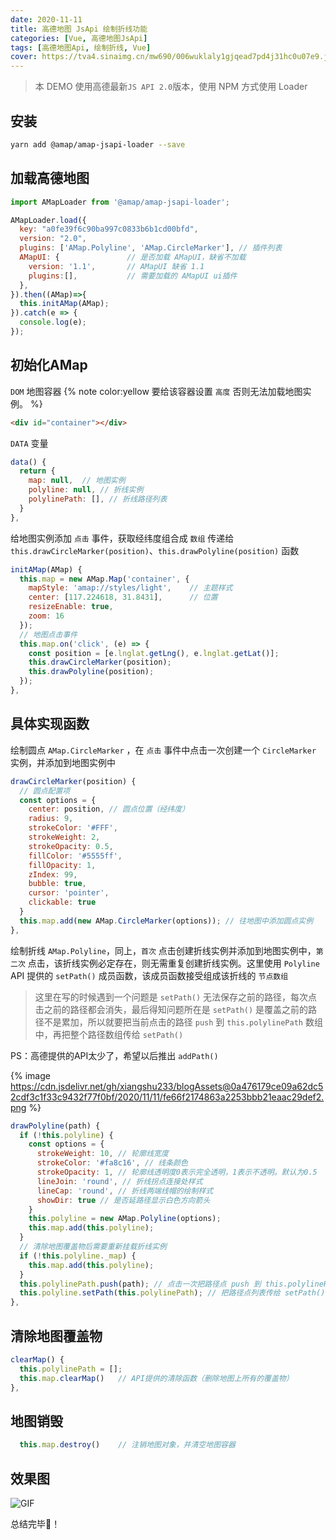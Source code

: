 ```yaml
---
date: 2020-11-11
title: 高德地图 JsApi 绘制折线功能
categories: [Vue, 高德地图JsApi]
tags: [高德地图Api, 绘制折线, Vue]
cover: https://tva4.sinaimg.cn/mw690/006wuklaly1gjqead7pd4j31hc0u07e9.jpg
---
```

> 本 DEMO 使用高德最新`JS API 2.0`版本，使用 NPM 方式使用 Loader

## 安装
```Bash
yarn add @amap/amap-jsapi-loader --save
```

## 加载高德地图

```js
import AMapLoader from '@amap/amap-jsapi-loader';

AMapLoader.load({
  key: "a0fe39f6c90ba997c0833b6b1cd00bfd",
  version: "2.0",
  plugins: ['AMap.Polyline', 'AMap.CircleMarker'], // 插件列表
  AMapUI: {               // 是否加载 AMapUI，缺省不加载
    version: '1.1',       // AMapUI 缺省 1.1
    plugins:[],           // 需要加载的 AMapUI ui插件
  },
}).then((AMap)=>{
  this.initAMap(AMap);
}).catch(e => {
  console.log(e);
});
```

## 初始化AMap

`DOM` 地图容器
{% note color:yellow 要给该容器设置 `高度` 否则无法加载地图实例。 %}

```html
<div id="container"></div>
```

`DATA` 变量

```js
data() {
  return {
    map: null,	// 地图实例
    polyline: null, // 折线实例
    polylinePath: [], // 折线路径列表
  }
},
```

给地图实例添加 `点击` 事件，获取经纬度组合成 `数组` 传递给 ` this.drawCircleMarker(position)`、`this.drawPolyline(position)` 函数

```js
initAMap(AMap) {
  this.map = new AMap.Map('container', {
    mapStyle: 'amap://styles/light',	// 主题样式
    center: [117.224618, 31.8431],		// 位置
    resizeEnable: true,
    zoom: 16
  });
  // 地图点击事件
  this.map.on('click', (e) => {
    const position = [e.lnglat.getLng(), e.lnglat.getLat()];
    this.drawCircleMarker(position);
    this.drawPolyline(position);
  });
},
```

## 具体实现函数

绘制圆点 `AMap.CircleMarker` ，在 `点击` 事件中点击一次创建一个 `CircleMarker` 实例，并添加到地图实例中

```js
drawCircleMarker(position) {
  // 圆点配置项
  const options = {
    center: position, // 圆点位置（经纬度）
    radius: 9,
    strokeColor: '#FFF',
    strokeWeight: 2,
    strokeOpacity: 0.5,
    fillColor: '#5555ff',
    fillOpacity: 1,
    zIndex: 99,
    bubble: true,
    cursor: 'pointer',
    clickable: true
  }
  this.map.add(new AMap.CircleMarker(options)); // 往地图中添加圆点实例
},
```

绘制折线 `AMap.Polyline`，同上，`首次` 点击创建折线实例并添加到地图实例中，`第二次` 点击，该折线实例必定存在，则无需重复创建折线实例。这里使用 `Polyline` API 提供的 `setPath()` 成员函数，该成员函数接受组成该折线的 `节点数组`



>这里在写的时候遇到一个问题是 `setPath()` 无法保存之前的路径，每次点击之前的路径都会消失，最后得知问题所在是 `setPath()` 是覆盖之前的路径不是累加，所以就要把当前点击的路径 `push` 到 `this.polylinePath` 数组中，再把整个路径数组传给 `setPath()`

PS：高德提供的API太少了，希望以后推出 `addPath()`


{% image https://cdn.jsdelivr.net/gh/xiangshu233/blogAssets@0a476179ce09a62dc52cdf3c1f33c9432f77f0bf/2020/11/11/fe66f2174863a2253bbb21eaac29def2.png %}

```js
drawPolyline(path) {
  if (!this.polyline) {
    const options = {
      strokeWeight: 10, // 轮廓线宽度
      strokeColor: '#fa8c16', // 线条颜色
      strokeOpacity: 1, // 轮廓线透明度0表示完全透明，1表示不透明。默认为0.5
      lineJoin: 'round', // 折线拐点连接处样式
      lineCap: 'round', // 折线两端线帽的绘制样式
      showDir: true // 是否延路径显示白色方向箭头
    }
    this.polyline = new AMap.Polyline(options);
    this.map.add(this.polyline);
  }
  // 清除地图覆盖物后需要重新挂载折线实例
  if (!this.polyline._map) {
    this.map.add(this.polyline);
  }
  this.polylinePath.push(path); // 点击一次把路径点 push 到 this.polylinePath 数组中
  this.polyline.setPath(this.polylinePath); // 把路径点列表传给 setPath()
},
```

## 清除地图覆盖物

```js
clearMap() {
  this.polylinePath = [];
  this.map.clearMap()  	// API提供的清除函数（删除地图上所有的覆盖物）
},
```
## 地图销毁
```js
  this.map.destroy()	// 注销地图对象，并清空地图容器
```
## 效果图

![GIF](https://cdn.jsdelivr.net/gh/xiangshu233/blogAssets@300ba388c86219c561684f9a2587f8831bfc1ddd/2020/11/11/347170ba58d7eba26fce38d8ce88634e.png)



总结完毕🎉！


















